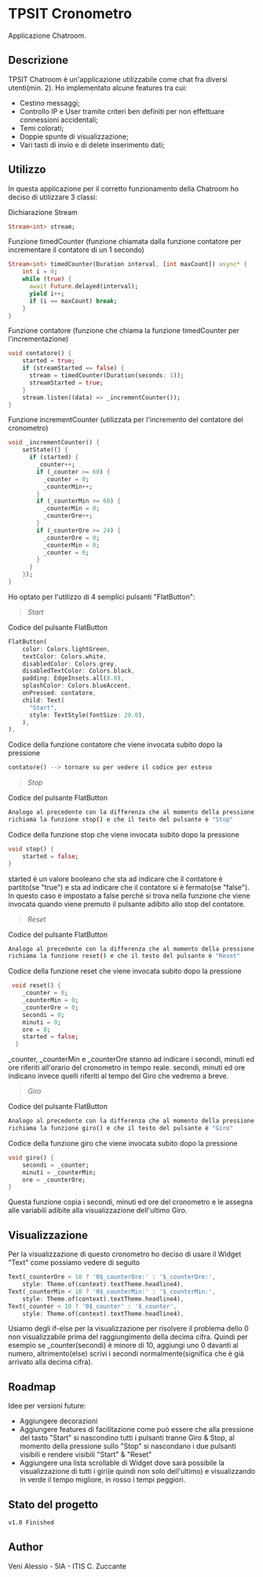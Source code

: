 # TPSIT Cronometro

Applicazione Chatroom.

## Descrizione

TPSIT Chatroom è un'applicazione utilizzabile come chat fra diversi utenti(min. 2).
Ho implementato alcune features tra cui:
- Cestino messaggi;
- Controllo IP e User tramite criteri ben definiti per non effettuare connessioni accidentali;
- Temi colorati;
- Doppie spunte di visualizzazione;
- Vari tasti di invio e di delete inserimento dati;

## Utilizzo

In questa applicazione per il corretto funzionamento della Chatroom ho deciso di utilizzare 3 classi:

Dichiarazione Stream
```dart
Stream<int> stream;
```

Funzione timedCounter (funzione chiamata dalla funzione contatore per incrementare il contatore di un 1 secondo)
```dart
Stream<int> timedCounter(Duration interval, [int maxCount]) async* {
    int i = 0;
    while (true) {
      await Future.delayed(interval);
      yield i++;
      if (i == maxCount) break;
    }
}
```

Funzione contatore (funzione che chiama la funzione timedCounter per l'incrementazione)
```dart
void contatore() {
    started = true;
    if (streamStarted == false) {
      stream = timedCounter(Duration(seconds: 1));
      streamStarted = true;
    }
    stream.listen((data) => _incrementCounter());
}
```

Funzione incrementCounter (utilizzata per l'incremento del contatore del cronometro)
```dart
void _incrementCounter() {
    setState(() {
      if (started) {
        _counter++;
        if (_counter >= 60) {
          _counter = 0;
          _counterMin++;
        }
        if (_counterMin >= 60) {
          _counterMin = 0;
          _counterOre++;
        }
        if (_counterOre >= 24) {
          _counterOre = 0;
          _counterMin = 0;
          _counter = 0;
        }
      }
    });
}
```


Ho optato per l'utilizzo di 4 semplici pulsanti "FlatButton":
>*Start*

Codice del pulsante FlatButton
```dart
FlatButton(
    color: Colors.lightGreen,
    textColor: Colors.white,
    disabledColor: Colors.grey,
    disabledTextColor: Colors.black,
    padding: EdgeInsets.all(8.0),
    splashColor: Colors.blueAccent,
    onPressed: contatore,
    child: Text(
      "Start",
      style: TextStyle(fontSize: 20.0),
    ),
),
```

Codice della funzione contatore che viene invocata subito dopo la pressione
```dart
contatore() --> tornare su per vedere il codice per esteso
```

>*Stop*

Codice del pulsante FlatButton
```bash
Analogo al precedente con la differenza che al momento della pressione questo pulsante
richiama la funzione stop() e che il testo del pulsante è "Stop"
```

Codice della funzione stop che viene invocata subito dopo la pressione
```dart
void stop() {
    started = false;
}
```
started è un valore booleano che sta ad indicare che il contatore è partito(se "true")
e sta ad indicare che il contatore si è fermato(se "false"). 
In questo caso è impostato a false perchè si trova nella funzione che viene invocata quando viene premuto il
pulsante adibito allo stop del contatore.

>*Reset*

Codice del pulsante FlatButton
```bash
Analogo al precedente con la differenza che al momento della pressione questo pulsante
richiama la funzione reset() e che il testo del pulsante è "Reset"
```

Codice della funzione reset che viene invocata subito dopo la pressione
```dart
 void reset() {
    _counter = 0;
    _counterMin = 0;
    _counterOre = 0;
    secondi = 0;
    minuti = 0;
    ore = 0;
    started = false;
  }
```
_counter, _counterMin e _counterOre stanno ad indicare i secondi, minuti ed ore riferiti all'orario del cronometro in tempo
reale.
secondi, minuti ed ore indicano invece quelli riferiti al tempo del Giro che vedremo a breve.

>*Giro*

Codice del pulsante FlatButton
```bash
Analogo al precedente con la differenza che al momento della pressione questo pulsante
richiama la funzione giro() e che il testo del pulsante è "Giro"
```

Codice della funzione giro che viene invocata subito dopo la pressione
```dart
void giro() {
    secondi = _counter;
    minuti = _counterMin;
    ore = _counterOre;
}
```
Questa funzione copia i secondi, minuti ed ore del cronometro e le assegna alle variabili adibite
alla visualizzazione dell'ultimo Giro.

## Visualizzazione

Per la visualizzazione di questo cronometro ho deciso di usare il Widget "Text" come possiamo
vedere di seguito
```dart
Text(_counterOre < 10 ? '0$_counterOre:' : '$_counterOre:',
    style: Theme.of(context).textTheme.headline4),
Text(_counterMin < 10 ? '0$_counterMin:' : '$_counterMin:',
    style: Theme.of(context).textTheme.headline4),
Text(_counter < 10 ? '0$_counter' : '$_counter',
    style: Theme.of(context).textTheme.headline4),
```
Usiamo degli if-else per la visualizzazione per risolvere il problema dello 0 non visualizzabile prima
del raggiungimento della decima cifra.
Quindi per esempio se _counter(secondi) è minore di 10, aggiungi uno 0 davanti al numero, altrimento(else) 
scrivi i secondi normalmente(significa che è già arrivato alla decima cifra).


## Roadmap

Idee per versioni future:

- Aggiungere decorazioni
- Aggiungere features di facilitazione come può essere che alla pressione del tasto "Start" si nascondino tutti i pulsanti tranne
  Giro & Stop, al momento della pressione sullo "Stop" si nascondano i due pulsanti visibili e rendere visibili "Start" & "Reset"
- Aggiungere una lista scrollable di Widget dove sarà possibile la visualizzazione di tutti i giri(e quindi non solo dell'ultimo)
  e visualizzando in verde il tempo migliore, in rosso i tempi peggiori.

## Stato del progetto

```bash
v1.0 Finished
```

## Author

Veni Alessio - 5IA - ITIS C. Zuccante
